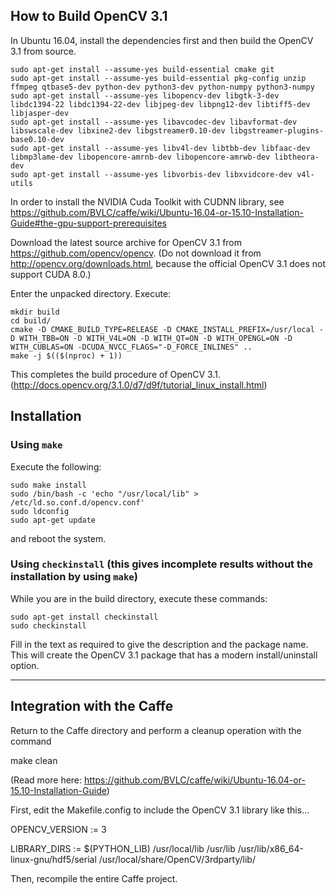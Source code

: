 ## How to Build OpenCV 3.1

In Ubuntu 16.04, install the dependencies first and then build the OpenCV 3.1 from source. 

```
sudo apt-get install --assume-yes build-essential cmake git
sudo apt-get install --assume-yes build-essential pkg-config unzip ffmpeg qtbase5-dev python-dev python3-dev python-numpy python3-numpy
sudo apt-get install --assume-yes libopencv-dev libgtk-3-dev libdc1394-22 libdc1394-22-dev libjpeg-dev libpng12-dev libtiff5-dev libjasper-dev
sudo apt-get install --assume-yes libavcodec-dev libavformat-dev libswscale-dev libxine2-dev libgstreamer0.10-dev libgstreamer-plugins-base0.10-dev
sudo apt-get install --assume-yes libv4l-dev libtbb-dev libfaac-dev libmp3lame-dev libopencore-amrnb-dev libopencore-amrwb-dev libtheora-dev
sudo apt-get install --assume-yes libvorbis-dev libxvidcore-dev v4l-utils
```

In order to install the NVIDIA Cuda Toolkit with CUDNN library, see https://github.com/BVLC/caffe/wiki/Ubuntu-16.04-or-15.10-Installation-Guide#the-gpu-support-prerequisites 

Download the latest source archive for OpenCV 3.1 from https://github.com/opencv/opencv. (Do not download it from http://opencv.org/downloads.html, because the official OpenCV 3.1 does not support CUDA 8.0.)

Enter the unpacked directory. Execute:

    mkdir build
    cd build/
    cmake -D CMAKE_BUILD_TYPE=RELEASE -D CMAKE_INSTALL_PREFIX=/usr/local -D WITH_TBB=ON -D WITH_V4L=ON -D WITH_QT=ON -D WITH_OPENGL=ON -D WITH_CUBLAS=ON -DCUDA_NVCC_FLAGS="-D_FORCE_INLINES" ..    
    make -j $(($(nproc) + 1))

This completes the build procedure of OpenCV 3.1. (http://docs.opencv.org/3.1.0/d7/d9f/tutorial_linux_install.html)


## Installation
### Using `make`
Execute the following:

    sudo make install
    sudo /bin/bash -c 'echo "/usr/local/lib" > /etc/ld.so.conf.d/opencv.conf'
    sudo ldconfig
    sudo apt-get update

and reboot the system.

### Using `checkinstall` (this gives incomplete results without the installation by using ```make```)

While you are in the build directory, execute these commands:

    sudo apt-get install checkinstall
    sudo checkinstall

Fill in the text as required to give the description and the package name. This will create the OpenCV 3.1 package that has a modern install/uninstall option.

--------------------------------------------------------------------------------

## Integration with the Caffe

Return to the Caffe directory and perform a cleanup operation with the command

make clean

(Read more here: https://github.com/BVLC/caffe/wiki/Ubuntu-16.04-or-15.10-Installation-Guide)

First, edit the Makefile.config to include the OpenCV 3.1 library like this...

OPENCV_VERSION := 3

LIBRARY_DIRS := $(PYTHON_LIB) /usr/local/lib /usr/lib /usr/lib/x86_64-linux-gnu/hdf5/serial /usr/local/share/OpenCV/3rdparty/lib/

Then, recompile the entire Caffe project.